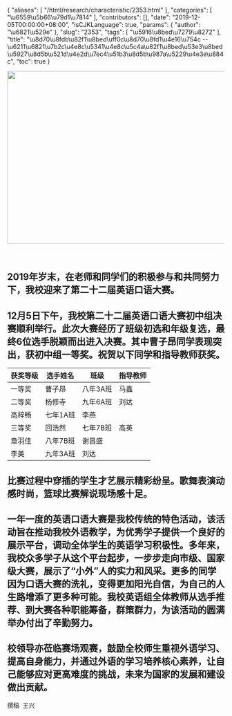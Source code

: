 {
    "aliases": [
        "/html/research/characteristic/2353.html"
    ],
    "categories": [
        "\u6559\u5b66\u79d1\u7814"
    ],
    "contributors": [],
    "date": "2019-12-05T00:00:00+08:00",
    "isCJKLanguage": true,
    "params": {
        "author": "\u6821\u529e"
    },
    "slug": "2353",
    "tags": [
        "\u5916\u8bed\u7279\u8272"
    ],
    "title": "\u8d70\u8fdb\u82f1\u8bed\uff0c\u8d70\u8fd1\u4e16\u754c --\u6211\u6821\u7b2c\u4e8c\u5341\u4e8c\u5c4a\u82f1\u8bed\u53e3\u8bed\u5927\u8d5b\u521d\u4e2d\u7ec4\u51b3\u8d5b\u987a\u5229\u4e3e\u884c",
    "toc": true
}


<img
    src="https://cdn.tfls.online/mirror/full/064af3413462ff6bded18de79e0948fbbb6ca2c7.jpg"
    style="display:block;margin-left:auto;margin-right:auto;"
    decoding="async"
    fetchpriority="auto"
    loading="lazy"
    height="400"
    width="600"
/>




     



## 2019年岁末，在老师和同学们的积极参与和共同努力下，我校迎来了第二十二届英语口语大赛。


## 12月5日下午，我校第二十二届英语口语大赛初中组决赛顺利举行。此次大赛经历了班级初选和年级复选，最终6位选手脱颖而出进入决赛。其中曹子昂同学表现突出，获初中组一等奖。祝贺以下同学和指导教师获奖。










| 获奖等级 | 选手姓名 | 班级 | 指导教师 |
| --- | --- | --- | --- |
| 一等奖 | 曹子昂 | 八年3A班 | 马鑫 |
| 二等奖 | 杨修寺 | 九年6A班 | 刘达 |
| 高梓畅 | 七年1A班 | 李燕 |
| 三等奖 | 回浩然 | 七年7B班 | 高英 |
| 章羽佳 | 八年7B班 | 谢昌盛 |
| 李美 | 九年3A班 | 刘达 |



## 比赛过程中穿插的学生才艺展示精彩纷呈。歌舞表演动感时尚，篮球比赛解说现场感十足。


## 一年一度的英语口语大赛是我校传统的特色活动，该活动旨在推动我校外语教学，为优秀学子提供一个良好的展示平台，调动全体学生的英语学习积极性。多年来，我校众多学子从这个平台起步，一步步走向市级、国家级大赛，展示了“小外”人的实力和风采。更多的同学因为口语大赛的洗礼，变得更加阳光自信，为自己的人生路增添了更多种可能。我校英语组全体教师从选手推荐、到大赛各种职能筹备，群策群力，为该活动的圆满举办付出了辛勤努力。


## 校领导亦莅临赛场观赛，鼓励全校师生重视外语学习、提高自身能力，并通过外语的学习培养核心素养，让自己能够应对更高难度的挑战，未来为国家的发展和建设做出贡献。



撰稿  王兴





  





  




